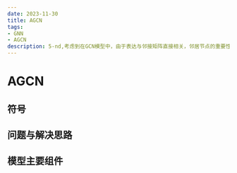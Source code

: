 ```yaml
---
date: 2023-11-30
title: AGCN
tags:
- GNN
- AGCN
description: 5-nd,考虑到在GCN模型中，由于表达与邻接矩阵直接相关，邻居节点的重要性由中心节点一圈一圈向外散布，这限制了卷积核的flexibility。这里考虑通过学习广义马氏距离替代邻接矩阵，实现对拉普拉斯矩阵的参数化设计，增加模型的表达能力。参考Adaptive Graph Convolutional Neural Networks。
---
```

# AGCN
## 符号
## 问题与解决思路
## 模型主要组件
